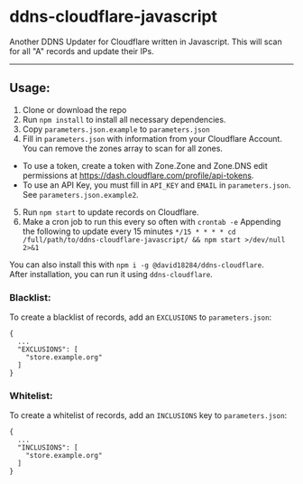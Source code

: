 # ddns-cloudflare-javascript
Another DDNS Updater for Cloudflare written in Javascript.
This will scan for all "A" records and update their IPs.

------------

## Usage:
1. Clone or download the repo
2. Run `npm install` to install all necessary dependencies.
3. Copy `parameters.json.example` to `parameters.json`
4. Fill in `parameters.json` with information from your Cloudflare Account. You can remove the zones array to scan for all zones.
 * To use a token, create a token with Zone.Zone and Zone.DNS edit permissions at https://dash.cloudflare.com/profile/api-tokens.
 * To use an API Key, you must fill in `API_KEY` and `EMAIL` in `parameters.json`.
   See `parameters.json.example2`.
5. Run `npm start` to update records on Cloudflare.
6. Make a cron job to run this every so often with `crontab -e`
Appending the following to update every 15 minutes
`*/15 * * * * cd /full/path/to/ddns-cloudflare-javascript/ && npm start >/dev/null 2>&1`

You can also install this with `npm i -g @david18284/ddns-cloudflare`.\
After installation, you can run it using `ddns-cloudflare`.

### Blacklist:
To create a blacklist of records, add an `EXCLUSIONS` to `parameters.json`:
```
{
  ...
  "EXCLUSIONS": [
    "store.example.org"
  ]
}
```

### Whitelist:
To create a whitelist of records, add an `INCLUSIONS` key to `parameters.json`:
```
{
  ...
  "INCLUSIONS": [
    "store.example.org"
  ]
}
```
